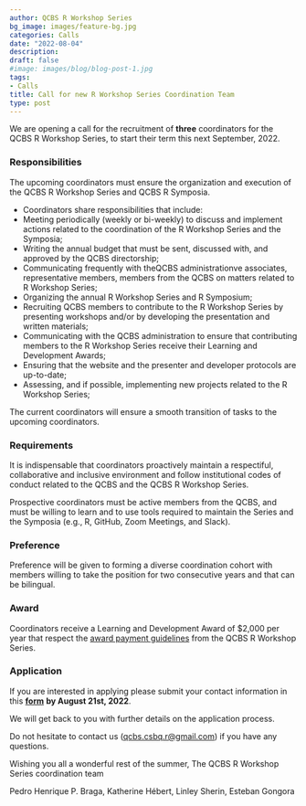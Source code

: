 ```yaml
---
author: QCBS R Workshop Series
bg_image: images/feature-bg.jpg
categories: Calls
date: "2022-08-04"
description: 
draft: false
#image: images/blog/blog-post-1.jpg
tags:
- Calls
title: Call for new R Workshop Series Coordination Team
type: post
---
```

 
We are opening a call for the recruitment of <b>three</b> coordinators for the QCBS R Workshop Series, to start their term this next September, 2022.
 
### Responsibilities
 
The upcoming coordinators must ensure the organization and execution of the QCBS R Workshop Series and QCBS R Symposia. 
 
+ Coordinators share responsibilities that include:
+ Meeting periodically (weekly or bi-weekly) to discuss and implement actions related to the coordination of the R Workshop Series and the Symposia;
+ Writing the annual budget that must be sent, discussed with, and approved by the QCBS directorship;
+ Communicating frequently with theQCBS administrationve associates, representative members, members from the QCBS on matters related to R Workshop Series;
+ Organizing the annual R Workshop Series and R Symposium;
+ Recruiting QCBS members to contribute to the R Workshop Series by presenting workshops and/or by developing the presentation and written materials;
+ Communicating with the QCBS administration to ensure that contributing members to the R Workshop Series receive their Learning and Development Awards;
+ Ensuring that the website and the presenter and developer protocols are up-to-date;
+ Assessing, and if possible, implementing new projects related to the R Workshop Series;
 
The current coordinators will ensure a smooth transition of tasks to the upcoming coordinators.
 
### Requirements
 
It is indispensable that coordinators proactively maintain a respectiful, collaborative and inclusive environment and follow institutional codes of conduct related to the QCBS and the QCBS R Workshop Series.
 
Prospective coordinators must be active members from the QCBS, and must be willing to learn and to use tools required to maintain the Series and the Symposia (e.g., R, GitHub, Zoom Meetings, and Slack).
 
### Preference
 
Preference will be given to forming a diverse coordination cohort with members willing to take the position for two consecutive years and that can be bilingual.
 
### Award
 
Coordinators receive a Learning and Development Award of $2,000 per year that respect the <a href = "https://r.qcbs.ca/presenter-developer-protocol/payment-en.html">award payment guidelines</a> from the QCBS R Workshop Series.
 
### Application
 
If you are interested in applying please submit your contact information in this <b><a href = "https://forms.gle/cNJDN1LVV8BMYu26A">form</a></b> <b>by August 21st, 2022</b>.
 
We will get back to you with further details on the application process.
 
Do not hesitate to contact us (qcbs.csbq.r@gmail.com) if you have any questions.
 
Wishing you all a wonderful rest of the summer,
The QCBS R Workshop Series coordination team

Pedro Henrique P. Braga, Katherine Hébert, Linley Sherin, Esteban Gongora 